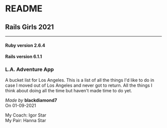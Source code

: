 # README

## Rails Girls 2021 
    
---
    
#### Ruby version 2.6.4
#### Rails version 6.1.1

### L.A. Adventure App

A bucket list for Los Angeles. This is a list of all the things I'd like to do in case I moved out of Los Angeles and never got to return. All the things I think about doing all the time but haven't made time to do yet.
    
*Made by* **blackdiamond7**  
On 01-09-2021  
    
My Coach: Igor Star  
My Pair: Hanna Star
